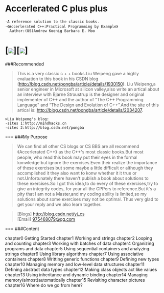 
Accerlerated C plus plus
===============
```
-A reference solution to the classic books.
-《Accerlerated C++:Practical Programming by Example》
  Author:(US)Andrew Koenig Barbara E. Moo
```
###
[![](https://github.com/CNhoward/Accerlerated-C-plus-plus/blob/master/images/ac1.png)][![](https://github.com/CNhoward/Accerlerated-C-plus-plus/blob/master/images/ac2.png)]
===
###Recommended
> This is a very classic c + + books.Liu Weipeng gave a highly evaluation to this book in his CSDN blog (http://blog.csdn.net/pongba/article/details/1930150). Liu Weipeng,a senior engineer in Microsoft at silicon valley,also write an artical about an interview with Bjarne Stroustrup is the designer and original implementer of C++ and the author of "The C++ Programming Language" and “The Design and Evolution of C++”.And the site of this artical is: http://blog.csdn.net/pongba/article/details/2034207.
```
>Liu Weipeng's blog:
-sites 1:http://mindhacks.cn
-sites 2:http://blog.csdn.net/pongba
```

===
###My Purpose
> We can find all other CS blogs or CS BBS are all recommend 《Accerlerated C++》 as the C++'s most classic books.But most people, who read this book may put their eyes in the formal konwledge but ignore the exercises.Even their realize the importance of these exercises but some maybe a little difficult or although they accomplished it they also want to konw whether it it true or not.Unfortunately there haven't publish a book about solutions to these exercises.So I got this idea,to do every of these exercises,try to give an integrity codes, for your all the CPPers to reference.But it's a pity that I am not a Master,and my coding ability is limited,so my solutions about some exercises may not be optimal. Thus very glad to get your reply and we also learn together.

>[Blogs] http://blog.csdn.net/yj_cs<br>
>[Email] 975468079@qq.com

===
###Content
> 
chapter0   Getting Started
chapter1   Working and strings
chapter2   Looping and counting
chapter3   Working with batches of data
chapter4   Organizing programs and data
chapter5   Using sequential containers and analyzing strings
chapter6   Using library algorithms
chapter7   Using associative containers
chapter8   Writting generic functions
chapter9   Defining new types
chapter10  Managing memory and low-level data structures
chapter11  Defining abstract data types
chapter12  Making class objects act like values
chapter13  Using inheritance and dynamic binding
chapter14  Managing memory(almost)automatically
chapter15  Revisiting character pictures
chapter16  Where do we go from here?
